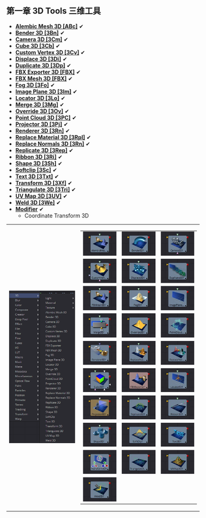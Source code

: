 ## 第一章 3D Tools 三维工具

- **[Alembic Mesh 3D [ABc]](./Alembic%20Mesh%203D%20[ABc].md)** ✔
- **[Bender 3D [3Bn]](./Bender%203D%20[3Bn].md)** ✔
- **[Camera 3D [3Cm]](./Camera%203D%20[3Cm].md)** ✔
- **[Cube 3D [3Cb]](./Cube%203D%20[3Cb].md)** ✔
- **[Custom Vertex 3D [3Cv]](./Custom%20Vertex%203D%20[3Cv].md)** ✔
- **[Displace 3D [3Di]](./Displace%203D%20[3Di].md)** ✔
- **[Duplicate 3D [3Dp]](./Duplicate%203D%20[3Dp].md)** ✔
- **[FBX Exporter 3D [FBX]](./FBX%20Exporter%203D%20[FBX].md)** ✔
- **[FBX Mesh 3D [FBX]](./FBX%20Mesh%203D%20[FBX].md)** ✔
- **[Fog 3D [3Fo]](./Fog%203D%20[3Fo].md)** ✔
- **[Image Plane 3D [3Im]](./Image%20Plane%203D%20[3Im].md)** ✔
- **[Locator 3D [3Lo]](./Locator%203D%20[3Lo].md)** ✔
- **[Merge 3D [3Mg]](./Merge%203D%20[3Mg].md)** ✔
- **[Override 3D [3Ov]](./Override%203D%20[3Ov].md)** ✔
- **[Point Cloud 3D [3PC]](./Point%20Cloud%203D%20[3PC].md)** ✔
- **[Projector 3D [3Pj]](./Projector%203D%20[3Pj].md)** ✔
- **[Renderer 3D [3Rn]](./Renderer%203D%20[3Rn].md)** ✔
- **[Replace Material 3D [3Rpl]](./Replace%20Material%203D%20[3Rpl].md)** ✔
- **[Replace Normals 3D [3Rn]](./Replace%20Normals%203D%20[3Rn].md)** ✔
- **[Replicate 3D [3Rep]](./Replicate%203D%20[3Rep].md)** ✔
- **[Ribbon 3D [3Ri]](./Ribbon%203D%20[3Ri].md)** ✔
- **[Shape 3D [3Sh]](./Shape%203D%20[3Sh].md)** ✔
- **[Softclip [3Sc]](./Softclip%20[3Sc].md)** ✔
- **[Text 3D [3Txt]](./Text%203D%20[3Txt].md)** ✔
- **[Transform 3D [3Xf]](./Transform%203D%20[3Xf].md)** ✔
- **[Triangulate 3D [3Tri]](./Triangulate%203D%20[3Tri].md)** ✔
- **[UV Map 3D [3UV]](./UV%20Map%203D%20[3UV].md)** ✔
- **[Weld 3D [3We]](./Weld%203D%20[3We].md)** ✔
- **[Modifier](./Modifier.md)** ✔
  - Coordinate Transform 3D

<table id="img">
  <tr>
    <td><img src="images/index_menu.png" alt="index_menu"></td>
    <td>
      <table id="img">
        <tr>
          <td><img src="images/index_AlembicMesh3D.jpg" alt="index_AlembicMesh3D"></td>
          <td><img src="images/index_Bender3D.jpg" alt="index_Bender3D"></td>
          <td><img src="images/index_Camera3D.jpg" alt="index_Camera3D"></td>
        </tr>
        <tr>
          <td><img src="images/index_CustomVertex3D.jpg" alt="index_CustomVertex3D"></td>
          <td><img src="images/index_Displace3D.jpg" alt="index_Displace3D"></td>
          <td><img src="images/index_Duplicate3D.jpg" alt="index_Duplicate3D"></td>
        </tr>
        <tr>
          <td><img src="images/index_FBXMesh3D.jpg" alt="index_FBXMesh3D"></td>
          <td><img src="images/index_Fog3D.jpg" alt="index_Fog3D"></td>
          <td><img src="images/index_ImagePlane3D.jpg" alt="index_ImagePlane3D"></td>
        </tr>
        <tr>
          <td><img src="images/index_Merge3D.jpg" alt="index_Merge3D"></td>
          <td><img src="images/index_Override3D.jpg" alt="index_Override3D"></td>
          <td><img src="images/index_PointCloud3D.jpg" alt="index_PointCloud3D"></td>
        </tr>
        <tr>
          <td><img src="images/index_Renderer3D.jpg" alt="index_Renderer3D"></td>
          <td><img src="images/index_ReplaceMaterial3D.jpg" alt="index_ReplaceMaterial3D"></td>
          <td><img src="images/index_ReplaceNormals3D.jpg" alt="index_ReplaceNormals3D"></td>
        </tr>
        <tr>
          <td><img src="images/index_Cube3D.jpg" alt="index_Cube3D"></td>
          <td><img src="images/index_FBXExporter3D.jpg" alt="index_FBXExporter3D"></td>
          <td><img src="images/index_Locator3D.jpg" alt="index_Locator3D"></td>
        </tr>
        <tr>
          <td><img src="images/index_Projector3D.jpg" alt="index_Projector3D"></td>
          <td><img src="images/index_Replicate3D.jpg" alt="index_Replicate3D"></td>
          <td><img src="images/index_Ribbon3D.jpg" alt="index_Ribbon3D"></td>
        </tr>
        <tr>
          <td><img src="images/index_Shape3D.jpg" alt="index_Shape3D"></td>
          <td><img src="images/index_Softclip.jpg" alt="index_Softclip"></td>
          <td><img src="images/index_Text3D.jpg" alt="index_Text3D"></td>
        </tr>
        <tr>
          <td><img src="images/index_Transform3D.jpg" alt="index_Transform3D"></td>
          <td><img src="images/index_Triangulate3D.jpg" alt="index_Triangulate3D"></td>
          <td><img src="images/index_UVMap3D.jpg" alt="index_UVMap3D"></td>
        </tr>
        <tr>
          <td><img src="images/index_Weld3D.jpg" alt="index_Weld3D"></td>
        </tr>
      </table>
    </td>
  </tr>
</table>